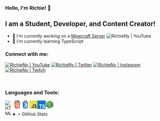 ### Hello, I'm Richie! 👋

## I am a Student, Developer, and Content Creator!
- 🔭 I'm currently working on a [Minecraft Server][parasite] <img width="17" height="16" src="https://cdn.jsdelivr.net/npm/simple-icons@v3/icons/mojangstudios.svg" alt="RichieNy | YouTube"/>
- 🌱 I'm currently learning TypeScript

### Connect with me:

[<img width="22" src="https://cdn.jsdelivr.net/npm/simple-icons@v3/icons/youtube.svg" alt="RichieNy | YouTube"/>][youtube]
[<img width="22" src="https://cdn.jsdelivr.net/npm/simple-icons@v3/icons/twitter.svg" alt="RichieNy | Twitter"/>][twitter]
[<img width="22" src="https://simpleicons.org/icons/tiktok.svg" alt="RichieNy | Instagram"/>][instagram]
[<img width="22" src="https://cdn.jsdelivr.net/npm/simple-icons@v3/icons/twitch.svg" alt="RichieNy | Twitch"/>][twitch]

<br />

### Languages and Tools:
<img align="left" alt="HTML" width="26px" src="https://simpleicons.org/icons/visualstudiocode.svg">
<img align="left" alt="HTML" width="26px" src="https://raw.githubusercontent.com/github/explore/80688e429a7d4ef2fca1e82350fe8e3517d3494d/topics/html/html.png">
<img align="left" alt="CSS" width="26px" src="https://raw.githubusercontent.com/github/explore/80688e429a7d4ef2fca1e82350fe8e3517d3494d/topics/css/css.png">
<img align="left" alt="Javascript" width="26px" src="https://raw.githubusercontent.com/github/explore/80688e429a7d4ef2fca1e82350fe8e3517d3494d/topics/javascript/javascript.png">
<img align="left" alt="TypeScript" width="27px" src="https://raw.githubusercontent.com/github/explore/80688e429a7d4ef2fca1e82350fe8e3517d3494d/topics/typescript/typescript.png">
<img align="left" alt="NodeJS" width="26px" src="https://raw.githubusercontent.com/github/explore/80688e429a7d4ef2fca1e82350fe8e3517d3494d/topics/nodejs/nodejs.png">

<br />
<br />

<details>
    <summary>⚡ GitHub Stats</summary>

    <img align="left" alt="RichieNy's Github Stats" src="https://github-readme-stats.richieny.vercel.app/api?username=RichieNy&show_icons=true&hide_border=true" />

</details>

[youtube]: https://www.youtube.com/channel/UChpZFH57DWLRvBfq-f5ZXyw
[twitter]: https://twitter.com/RichieNyy
[instagram]: g
[twitch]: https://twitch.tv/RichieNy
[parasite]: https://discord.gg/6MyAmNm